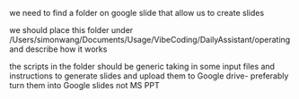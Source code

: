 we need to find a folder on google slide that allow us to create slides 

we should place this folder under /Users/simonwang/Documents/Usage/VibeCoding/DailyAssistant/operating and describe how it works 

the scripts in the folder should be generic taking in some input files and instructions to generate slides and upload them to Google drive- preferably turn them into Google slides not MS PPT

